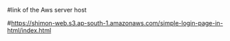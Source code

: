 #link of the Aws server host


#https://shimon-web.s3.ap-south-1.amazonaws.com/simple-login-page-in-html/index.html
